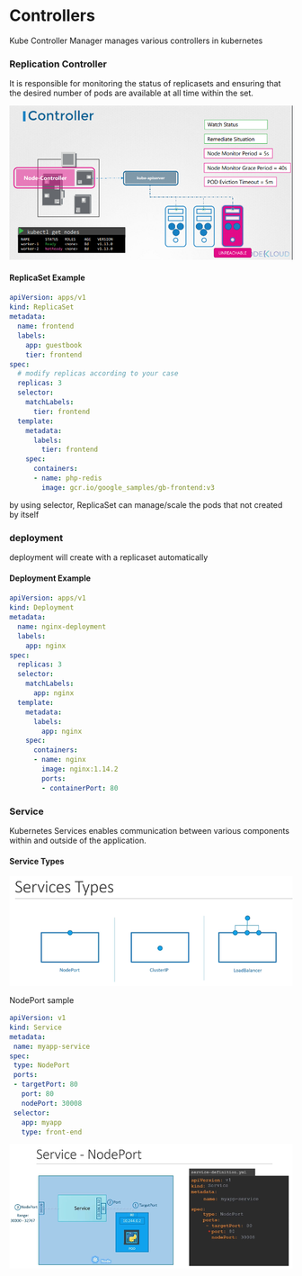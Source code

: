 # Controllers

Kube Controller Manager manages various controllers in kubernetes

### Replication Controller

It is responsible for monitoring the status of replicasets and ensuring that the desired number of pods are available at all time within the set.

![node-controller](../../statics/k8s/node-controller.png)

#### ReplicaSet Example

```yml
apiVersion: apps/v1
kind: ReplicaSet
metadata:
  name: frontend
  labels:
    app: guestbook
    tier: frontend
spec:
  # modify replicas according to your case
  replicas: 3
  selector:
    matchLabels:
      tier: frontend
  template:
    metadata:
      labels:
        tier: frontend
    spec:
      containers:
      - name: php-redis
        image: gcr.io/google_samples/gb-frontend:v3
```

by using selector, ReplicaSet can manage/scale the pods that not created by itself





### deployment

deployment will create with a replicaset automatically

#### Deployment Example

```yml
apiVersion: apps/v1
kind: Deployment
metadata:
  name: nginx-deployment
  labels:
    app: nginx
spec:
  replicas: 3
  selector:
    matchLabels:
      app: nginx
  template:
    metadata:
      labels:
        app: nginx
    spec:
      containers:
      - name: nginx
        image: nginx:1.14.2
        ports:
        - containerPort: 80

```



### Service

Kubernetes Services enables communication between various components within and outside of the application.

#### Service Types

![node-controller](../../statics/k8s/srv-types.png)

NodePort sample

```yml
apiVersion: v1
kind: Service
metadata:
 name: myapp-service
spec:
 type: NodePort
 ports:
 - targetPort: 80
   port: 80
   nodePort: 30008
 selector:
   app: myapp
   type: front-end
```
![node-port](../../statics/k8s/srvnp.png)
